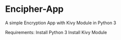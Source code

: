 # Encipher-App
A simple Encryption App with Kivy Module in Python 3

Requirements:
Install Python 3
Install Kivy Module
